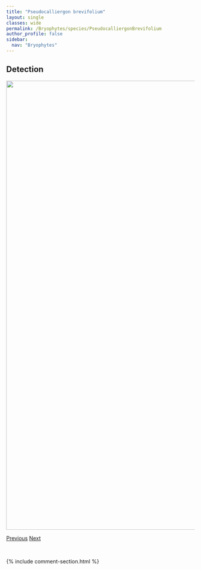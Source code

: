 ```yaml
---
title: "Pseudocalliergon brevifolium"
layout: single
classes: wide
permalink: /Bryophytes/species/PseudocalliergonBrevifolium
author_profile: false
sidebar:
  nav: "Bryophytes"
---
```


<h2>Detection</h2>

<a href="https://drive.google.com/uc?export=view&id=1K8vkzV8m1V2tesc2ChpwxB3olXT12fqz">
<img src="https://drive.google.com/uc?export=view&id=1K8vkzV8m1V2tesc2ChpwxB3olXT12fqz" height = "1200" width = "800">
</a>


<a href="/DevelopmentWebsite/Bryophytes/species/PseudobryumCinclidioides" class="pagination--pager" title="Pseudobryum cinclidioides">Previous</a> <a href="/DevelopmentWebsite/Bryophytes/species/PseudocalliergonTurgescens" class="pagination--pager" title="Pseudocalliergon turgescens">Next</a>

<p>&nbsp;</p>

{% include comment-section.html %}
